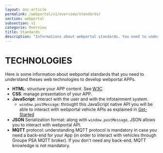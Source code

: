 ```yaml
---
layout: doc-article
permalink: /webportal/v1/overview/standards/
section: webportal
subsection: v1
categorie: Overview
title: Standards
description: "Informations about webportal standards. You need to understand theses web technologies to develop webportal APPs. "
---
```


# TECHNOLOGIES

Here is some information about webportal standards that you need to understand theses web technologies to develop webportal APPs.

- **HTML**: structure your APP content. See [W3C](https://www.w3.org/standards/webdesign/htmlcss)
- **CSS**: manage presentation of your APP.
- **JavaScript**: interact with the user and with the infotainment system.
    - `window.postMessage`: throught this JavaScript native API you will be able to interact with webportal vehicle APIs as explained in [Get-Started]({{site.baseurl}}/webportal/v1/quickstart/get-started/#article)
- **JSON** Serialization format: along with `window.postMessage`. JSON allows you to interact with webportal API.
- **MQTT** protocol: understanding MQTT protocol is mandatory in case you need a back-end for your App (in order to interact with vehicles through Groupe PSA MQTT broker). If you don't need any back-end, MQTT knowledge is not mandatory.
